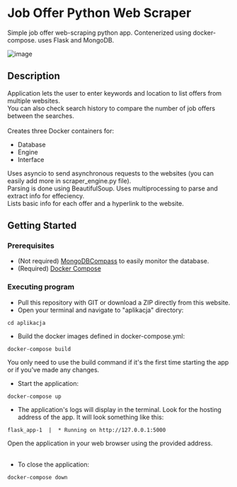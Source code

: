 # Job Offer Python Web Scraper

Simple job offer web-scraping python app. Contenerized using docker-compose. uses Flask and MongoDB.

![image](https://github.com/andrzejfutrega/web_scraper/assets/137655147/fe2d5c89-5444-4847-83d5-f9e88ed589e3)

## Description
Application lets the user to enter keywords and location to list offers from multiple websites.<br/>
You can also check search history to compare the number of job offers between the searches.<br/><br/>
Creates three Docker containers for:

* Database
* Engine
* Interface
  
Uses asyncio to send asynchronous requests to the websites (you can easily add more in scraper_engine.py file). <br />
Parsing is done using BeautifulSoup. Uses multiprocessing to parse and extract info for effeciency. <br />
Lists basic info for each offer and a hyperlink to the website.

## Getting Started

### Prerequisites

* (Not required) [MongoDBCompass](https://www.mongodb.com/products/tools/compass) to easily monitor the database.
* (Required) [Docker Compose](https://docs.docker.com/compose/install/)

### Executing program

* Pull this repository with GIT or download a ZIP directly from this website.
* Open your terminal and navigate to "aplikacja" directory:
```
cd aplikacja
```
* Build the docker images defined in docker-compose.yml:
```
docker-compose build
```
You only need to use the build command if it's the first time starting the app or if you've made any changes.
* Start the application:
```
docker-compose up
```
* The application's logs will display in the terminal. Look for the hosting address of the app. It will look something like this:
```
flask_app-1  |  * Running on http://127.0.0.1:5000
```
Open the application in your web browser using the provided address. <br /><br />



* To close the application:
```
docker-compose down
```


